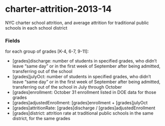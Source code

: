 # charter-attrition-2013-14
NYC charter school attrition, and average attrition for traditional public schools in each school district

### Fields

for each group of grades [K-4, 6-7, 9-11]:
* [grades]discharge: number of students in specified grades, who didn’t leave “same day” or in the first week of September after being admitted, transferring out of the school
* [grades]julyOct: number of students in specified grades, who didn’t leave “same day” or in the first week of September after being admitted, transferring out of the school in July through October
* [grades]enrollment: October 31 enrollment listed in DOE data for those grades
* [grades]adjustedEnrollment: [grades]enrollment + [grades]julyOct
* [grades]attritionRate: [grades]discharge / [grades]adjustedEnrollment
* [grades]district: attrition rate at traditional public schools in the same district, for the same grades
